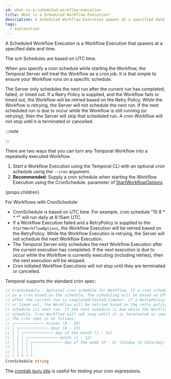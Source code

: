 ```yaml
---
id: what-is-a-scheduled-workflow-execution
title: What is a Scheduled Workflow Execution?
description: A Scheduled Workflow Execution spawns at a specified date.
tags:
  - explanation
---
```


A Scheduled Workflow Execution is a Workflow Execution that spawns at a specified date and time.

The sch
Schedules are based on UTC time.



When you specify a cron schedule while starting the Workflow, the Temporal Server will treat the Workflow as a cron job.
It is that simple to ensure your Workflow runs on a specific schedule.

The Server only schedules the next run after the current run has completed, failed, or timed out.
If a Retry Policy is supplied, and the Workflow fails or timed out, the Workflow will be retried based on the Retry Policy. While the Workflow is retrying, the Server will not schedule the next run.
If the next scheduled run is due to occur while the Workflow is still running (or retrying), then the Server will skip that scheduled run.
A cron Workflow will not stop until it is terminated or cancelled.

:::note



:::

There are two ways that you can turn any Temporal Workflow into a repeatedly executed Workflow.

1. Start a Workflow Execution using the Temporal CLI with an optional cron schedule using the `--cron` argument.
2. **Recommended**: Supply a cron schedule when starting the Workflow Execution using the CronSchedule.
   parameter of <a href={props.docUrl}>StartWorkflowOptions</a>.

<div>{props.children}</div>

For Workflows with CronSchedule:

- CronSchedule is based on UTC time.
  For example, cron schedule "15 8 \* \* \*" will run daily at 8:15am UTC.
- If a Workflow Execution failed and a RetryPolicy is supplied to the `StartWorkflowOptions`, the Workflow Execution will be retried based on the RetryPolicy.
  While the Workflow Execution is retrying, the Server will not schedule the next Workflow Execution.
- The Temporal Server only schedules the next Workflow Execution after the current execution has completed.
  If the next execution is due to occur while the Workflow is currently executing (including retries), then the next execution will be skipped.
- Cron initiated Workflow Executions will not stop until they are terminated or cancelled.

Temporal supports the standard cron spec:

```go
// CronSchedule - Optional cron schedule for Workflow. If a cron schedule is specified, the Workflow will run
// as a cron based on the schedule. The scheduling will be based on UTC time. The schedule for the next run only happens
// after the current run is completed/failed/timeout. If a RetryPolicy is also supplied, and the Workflow failed
// or timed out, the Workflow will be retried based on the retry policy. While the Workflow is retrying, it won't
// schedule its next run. If the next schedule is due while the Workflow is running (or retrying), then it will skip that
// schedule. Cron Workflow will not stop until it is terminated or cancelled (by returning temporal.CanceledError).
// The cron spec is as follows:
// ┌───────────── minute (0 - 59)
// │ ┌───────────── hour (0 - 23)
// │ │ ┌───────────── day of the month (1 - 31)
// │ │ │ ┌───────────── month (1 - 12)
// │ │ │ │ ┌───────────── day of the week (0 - 6) (Sunday to Saturday)
// │ │ │ │ │
// │ │ │ │ │
// * * * * *
CronSchedule string
```

The [crontab guru site](https://crontab.guru/) is useful for testing your cron expressions.
